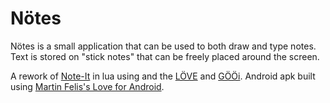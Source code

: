 # Nötes

Nötes is a small application that can be used to both draw and type notes. Text is stored on "stick notes" that can be freely placed around the screen.

A rework of [Note-It](https://github.com/Capital-EX/Note-It) in lua using and the [LÖVE](https://www.love2d.org) and [GÖÖi](https://github.com/tavuntu/gooi).
Android apk built using [Martin Felis's Love for Android](https://bitbucket.org/MartinFelis/love-android-sdl2).
